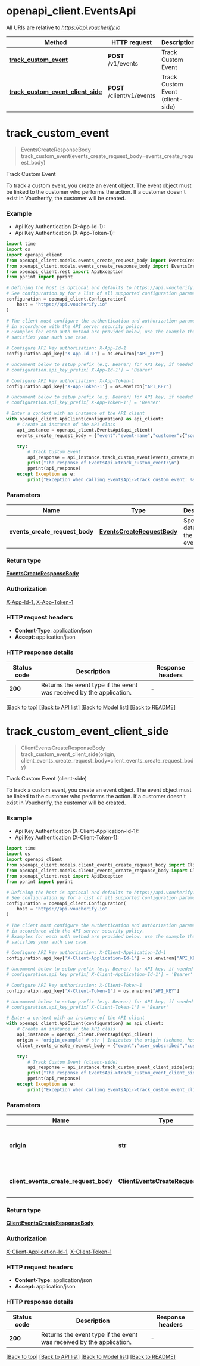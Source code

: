 # openapi_client.EventsApi

All URIs are relative to *https://api.voucherify.io*

Method | HTTP request | Description
------------- | ------------- | -------------
[**track_custom_event**](EventsApi.md#track_custom_event) | **POST** /v1/events | Track Custom Event
[**track_custom_event_client_side**](EventsApi.md#track_custom_event_client_side) | **POST** /client/v1/events | Track Custom Event (client-side)


# **track_custom_event**
> EventsCreateResponseBody track_custom_event(events_create_request_body=events_create_request_body)

Track Custom Event

To track a custom event, you create an event object.    The event object must be linked to the customer who performs the action. If a customer doesn't exist in Voucherify, the customer will be created.

### Example

* Api Key Authentication (X-App-Id-1):
* Api Key Authentication (X-App-Token-1):
```python
import time
import os
import openapi_client
from openapi_client.models.events_create_request_body import EventsCreateRequestBody
from openapi_client.models.events_create_response_body import EventsCreateResponseBody
from openapi_client.rest import ApiException
from pprint import pprint

# Defining the host is optional and defaults to https://api.voucherify.io
# See configuration.py for a list of all supported configuration parameters.
configuration = openapi_client.Configuration(
    host = "https://api.voucherify.io"
)

# The client must configure the authentication and authorization parameters
# in accordance with the API server security policy.
# Examples for each auth method are provided below, use the example that
# satisfies your auth use case.

# Configure API key authorization: X-App-Id-1
configuration.api_key['X-App-Id-1'] = os.environ["API_KEY"]

# Uncomment below to setup prefix (e.g. Bearer) for API key, if needed
# configuration.api_key_prefix['X-App-Id-1'] = 'Bearer'

# Configure API key authorization: X-App-Token-1
configuration.api_key['X-App-Token-1'] = os.environ["API_KEY"]

# Uncomment below to setup prefix (e.g. Bearer) for API key, if needed
# configuration.api_key_prefix['X-App-Token-1'] = 'Bearer'

# Enter a context with an instance of the API client
with openapi_client.ApiClient(configuration) as api_client:
    # Create an instance of the API class
    api_instance = openapi_client.EventsApi(api_client)
    events_create_request_body = {"event":"event-name","customer":{"source_id":"referee-source_id"},"referral":{"code":"voucher-code","referrer_id":"referrer-source_id"}} # EventsCreateRequestBody | Specify the details of the custom event. (optional)

    try:
        # Track Custom Event
        api_response = api_instance.track_custom_event(events_create_request_body=events_create_request_body)
        print("The response of EventsApi->track_custom_event:\n")
        pprint(api_response)
    except Exception as e:
        print("Exception when calling EventsApi->track_custom_event: %s\n" % e)
```



### Parameters

Name | Type | Description  | Notes
------------- | ------------- | ------------- | -------------
 **events_create_request_body** | [**EventsCreateRequestBody**](EventsCreateRequestBody.md)| Specify the details of the custom event. | [optional] 

### Return type

[**EventsCreateResponseBody**](EventsCreateResponseBody.md)

### Authorization

[X-App-Id-1](../README.md#X-App-Id-1), [X-App-Token-1](../README.md#X-App-Token-1)

### HTTP request headers

 - **Content-Type**: application/json
 - **Accept**: application/json

### HTTP response details
| Status code | Description | Response headers |
|-------------|-------------|------------------|
**200** | Returns the event type if the event was received by the application. |  -  |

[[Back to top]](#) [[Back to API list]](../README.md#documentation-for-api-endpoints) [[Back to Model list]](../README.md#documentation-for-models) [[Back to README]](../README.md)

# **track_custom_event_client_side**
> ClientEventsCreateResponseBody track_custom_event_client_side(origin, client_events_create_request_body=client_events_create_request_body)

Track Custom Event (client-side)

To track a custom event, you create an event object.    The event object must be linked to the customer who performs the action. If a customer doesn't exist in Voucherify, the customer will be created.

### Example

* Api Key Authentication (X-Client-Application-Id-1):
* Api Key Authentication (X-Client-Token-1):
```python
import time
import os
import openapi_client
from openapi_client.models.client_events_create_request_body import ClientEventsCreateRequestBody
from openapi_client.models.client_events_create_response_body import ClientEventsCreateResponseBody
from openapi_client.rest import ApiException
from pprint import pprint

# Defining the host is optional and defaults to https://api.voucherify.io
# See configuration.py for a list of all supported configuration parameters.
configuration = openapi_client.Configuration(
    host = "https://api.voucherify.io"
)

# The client must configure the authentication and authorization parameters
# in accordance with the API server security policy.
# Examples for each auth method are provided below, use the example that
# satisfies your auth use case.

# Configure API key authorization: X-Client-Application-Id-1
configuration.api_key['X-Client-Application-Id-1'] = os.environ["API_KEY"]

# Uncomment below to setup prefix (e.g. Bearer) for API key, if needed
# configuration.api_key_prefix['X-Client-Application-Id-1'] = 'Bearer'

# Configure API key authorization: X-Client-Token-1
configuration.api_key['X-Client-Token-1'] = os.environ["API_KEY"]

# Uncomment below to setup prefix (e.g. Bearer) for API key, if needed
# configuration.api_key_prefix['X-Client-Token-1'] = 'Bearer'

# Enter a context with an instance of the API client
with openapi_client.ApiClient(configuration) as api_client:
    # Create an instance of the API class
    api_instance = openapi_client.EventsApi(api_client)
    origin = 'origin_example' # str | Indicates the origin (scheme, hostname, and port).
    client_events_create_request_body = {"event":"user_subscribed","customer":{"source_id":"source_customer_event"},"referral":{"code":"46jL0kYI","referrer_id":"cust_Vzck5i8U3OhcEUFY6MKhN9Rv"},"metadata":{"login":"bob","pricing_plan":"PP1","volume_number":4}} # ClientEventsCreateRequestBody | Specify the details of the custom event. (optional)

    try:
        # Track Custom Event (client-side)
        api_response = api_instance.track_custom_event_client_side(origin, client_events_create_request_body=client_events_create_request_body)
        print("The response of EventsApi->track_custom_event_client_side:\n")
        pprint(api_response)
    except Exception as e:
        print("Exception when calling EventsApi->track_custom_event_client_side: %s\n" % e)
```



### Parameters

Name | Type | Description  | Notes
------------- | ------------- | ------------- | -------------
 **origin** | **str**| Indicates the origin (scheme, hostname, and port). | 
 **client_events_create_request_body** | [**ClientEventsCreateRequestBody**](ClientEventsCreateRequestBody.md)| Specify the details of the custom event. | [optional] 

### Return type

[**ClientEventsCreateResponseBody**](ClientEventsCreateResponseBody.md)

### Authorization

[X-Client-Application-Id-1](../README.md#X-Client-Application-Id-1), [X-Client-Token-1](../README.md#X-Client-Token-1)

### HTTP request headers

 - **Content-Type**: application/json
 - **Accept**: application/json

### HTTP response details
| Status code | Description | Response headers |
|-------------|-------------|------------------|
**200** | Returns the event type if the event was received by the application. |  -  |

[[Back to top]](#) [[Back to API list]](../README.md#documentation-for-api-endpoints) [[Back to Model list]](../README.md#documentation-for-models) [[Back to README]](../README.md)


